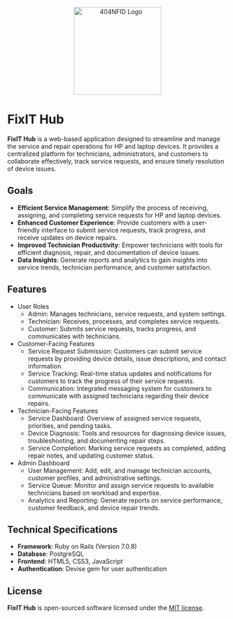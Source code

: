 <p align="center"><a href="https://laravel.com" target="_blank"><img src="https://avatars.githubusercontent.com/u/87377917?s=200&v=4" width="200" alt="404NFID Logo"></a></p>

# FixIT Hub

__FixIT Hub__ is a web-based application designed to streamline and manage the service and repair operations for HP and laptop devices. It provides a centralized platform for technicians, administrators, and customers to collaborate effectively, track service requests, and ensure timely resolution of device issues.

## Goals

- __Efficient Service Management__: Simplify the process of receiving, assigning, and completing service requests for HP and laptop devices.
- __Enhanced Customer Experience__: Provide customers with a user-friendly interface to submit service requests, track progress, and receive updates on device repairs.
- __Improved Technician Productivity__: Empower technicians with tools for efficient diagnosis, repair, and documentation of device issues.
- __Data Insights__: Generate reports and analytics to gain insights into service trends, technician performance, and customer satisfaction.

## Features

- User Roles
    - Admin: Manages technicians, service requests, and system settings.
    - Technician: Receives, processes, and completes service requests.
    - Customer: Submits service requests, tracks progress, and communicates with technicians.
- Customer-Facing Features
    - Service Request Submission: Customers can submit service requests by providing device details, issue descriptions, and contact information.
    - Service Tracking: Real-time status updates and notifications for customers to track the progress of their service requests.
    - Communication: Integrated messaging system for customers to communicate with assigned technicians regarding their device repairs.
- Technician-Facing Features
    - Service Dashboard: Overview of assigned service requests, priorities, and pending tasks.
    - Device Diagnosis: Tools and resources for diagnosing device issues, troubleshooting, and documenting repair steps.
    - Service Completion: Marking service requests as completed, adding repair notes, and updating customer status.
- Admin Dashboard
    - User Management: Add, edit, and manage technician accounts, customer profiles, and administrative settings.
    - Service Queue: Monitor and assign service requests to available technicians based on workload and expertise.
    - Analytics and Reporting: Generate reports on service performance, customer feedback, and device repair trends.

## Technical Specifications

- __Framework__: Ruby on Rails (Version 7.0.8)
- __Database__: PostgreSQL
- __Frontend__: HTML5, CSS3, JavaScript
- __Authentication__: Devise gem for user authentication

## License

__FixIT Hub__ is open-sourced software licensed under the [MIT license](https://github.com/404NotFoundIndonesia/fixit-hub?tab=MIT-1-ov-file).
